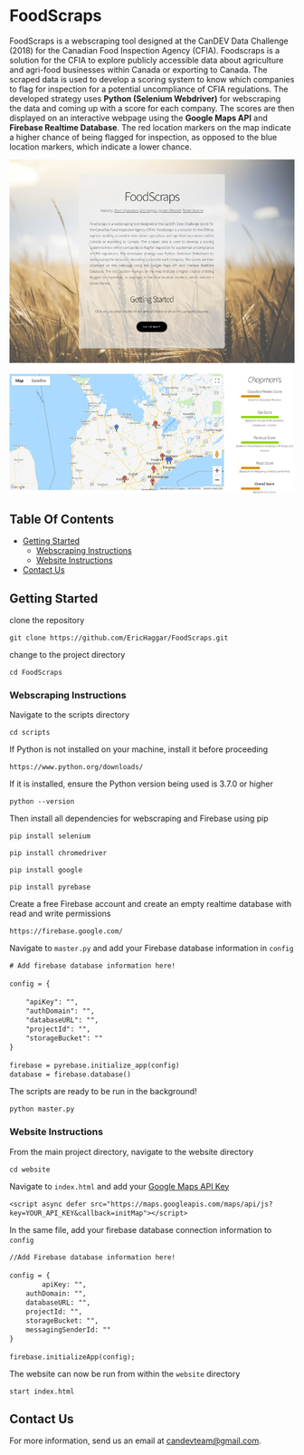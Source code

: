 # FoodScraps

FoodScraps is a webscraping tool designed at the CanDEV Data Challenge (2018) for the Canadian Food Inspection Agency (CFIA). Foodscraps is a solution for the CFIA to explore publicly accessible data about agriculture and agri-food businesses within Canada or exporting to Canada. The scraped data is used to develop a scoring system to know which companies to flag for inspection for a potential uncompliance of CFIA regulations. The developed strategy uses **Python (Selenium Webdriver)** for webscraping the data and coming up with a score for each company. The scores are then displayed on an interactive webpage using the **Google Maps API** and **Firebase Realtime Database**. The red location markers on the map indicate a higher chance of being flagged for inspection, as opposed to the blue location markers, which indicate a lower chance.

![DEMO](screenshots/Demo.png)

## Table Of Contents


- [Getting Started](#getting-started)
  * [Webscraping Instructions](#webscraping-instructions)
  * [Website Instructions](#website-instructions)
- [Contact Us](#contact-us)

## Getting Started 

clone the repository

```
git clone https://github.com/EricHaggar/FoodScraps.git
```

change to the project directory

```
cd FoodScraps
```

### Webscraping Instructions

Navigate to the scripts directory

```
cd scripts
```

If Python is not installed on your machine, install it before proceeding

```
https://www.python.org/downloads/
```

If it is installed, ensure the Python version being used is 3.7.0 or higher

```
python --version
```
Then install all dependencies for webscraping and Firebase using pip

```
pip install selenium
```
```
pip install chromedriver
```
```
pip install google
```
```
pip install pyrebase
```

Create a free Firebase account and create an empty realtime database with read and write permissions

```
https://firebase.google.com/
```

Navigate to `master.py` and add your Firebase database information in `config` 

```
# Add firebase database information here!

config = {

    "apiKey": "",
    "authDomain": "",
    "databaseURL": "",
    "projectId": "",
    "storageBucket": ""
}

firebase = pyrebase.initialize_app(config)
database = firebase.database()
```

The scripts are ready to be run in the background!

```
python master.py
```

### Website Instructions

From the main project directory, navigate to the website directory

```
cd website
```
Navigate to `index.html` and add your [Google Maps API Key](https://developers.google.com/maps/documentation/javascript/get-api-key) 

```
<script async defer src="https://maps.googleapis.com/maps/api/js?key=YOUR_API_KEY&callback=initMap"></script>
```

In the same file, add your firebase database connection information to `config`

```
//Add Firebase database information here!

config = {
        apiKey: "",
	authDomain: "",
	databaseURL: "",
	projectId: "",
	storageBucket: "",
	messagingSenderId: ""
}

firebase.initializeApp(config);
```

The website can now be run from within the `website` directory

```
start index.html
```

## Contact Us

For more information, send us an email at <candevteam@gmail.com>.







